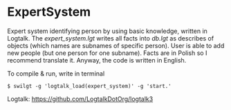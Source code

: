 # ExpertSystem
Expert system identifying person by using basic knowledge, written in Logtalk. The *expert_system.lgt* writes all facts into *db.lgt* as describes of objects (which names are subnames of specific person).
User is able to add new people (but one person for one subname). Facts are in Polish so I recommend translate it. Anyway, the code is written in English.

To compile & run, write in terminal
```
$ swilgt -g 'logtalk_load(expert_system)' -g 'start.'
```

Logtalk: https://github.com/LogtalkDotOrg/logtalk3



